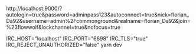 http://localhost:9000/?autologin=true&password=adminpass123&autoconnect=true&nick=florian_Da92&username=admin%2Fcommonground&realname=florian_Da92&join=%23flowwolf&lockchannel=true&nofocus=true

IRC_HOST="localhost" IRC_PORT="6698" IRC_TLS="true" IRC_REJECT_UNAUTHORIZED="false" yarn dev